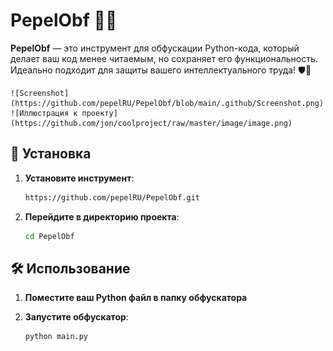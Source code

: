 # PepelObf 🐍✨

**PepelObf** — это инструмент для обфускации Python-кода, который делает ваш код менее читаемым, но сохраняет его функциональность. Идеально подходит для защиты вашего интеллектуального труда! 🛡️🔐

    ![Screenshot](https://github.com/pepelRU/PepelObf/blob/main/.github/Screenshot.png)
    ![Иллюстрация к проекту](https://github.com/jon/coolproject/raw/master/image/image.png)

## 🚀 Установка


1. **Установите инструмент**:
   ```bash
   https://github.com/pepelRU/PepelObf.git
   ```
2. **Перейдите в директорию проекта**:
   ```bash
   cd PepelObf
   ```

## 🛠️ Использование

1. **Поместите ваш Python файл в папку обфускатора**

2. **Запустите обфускатор**:
   ```bash
   python main.py
   ```